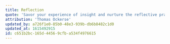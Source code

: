 ```yaml
---
title: Reflection
quote: 'Savor your experience of insight and nurture the reflective practice on your experiences, curiosities, interests, challenges, observations. practice this with sincerity.'
attribution: 'Thomas Ockerse'
updated_by: a726f1e0-85b0-48e3-939b-db6b8482c1d0
updated_at: 1615492915
id: c651b2bc-165d-4456-9cfb-a534f4976615
---
```

